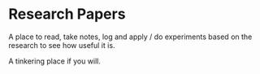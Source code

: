# Research Papers

A place to read, take notes, log and apply / do experiments based on the research to see how useful it is.

A tinkering place if you will. 